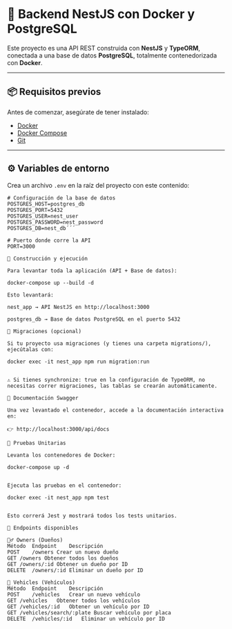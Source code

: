 # 🚀 Backend NestJS con Docker y PostgreSQL

Este proyecto es una API REST construida con **NestJS** y **TypeORM**, conectada a una base de datos **PostgreSQL**, totalmente contenedorizada con **Docker**.

---

## 📦 Requisitos previos

Antes de comenzar, asegúrate de tener instalado:

- [Docker](https://www.docker.com/)
- [Docker Compose](https://docs.docker.com/compose/)
- [Git](https://git-scm.com/)

---

## ⚙️ Variables de entorno

Crea un archivo `.env` en la raíz del proyecto con este contenido:

```env
# Configuración de la base de datos
POSTGRES_HOST=postgres_db
POSTGRES_PORT=5432
POSTGRES_USER=nest_user
POSTGRES_PASSWORD=nest_password
POSTGRES_DB=nest_db´´´

# Puerto donde corre la API
PORT=3000

🧱 Construcción y ejecución

Para levantar toda la aplicación (API + Base de datos):

docker-compose up --build -d

Esto levantará:

nest_app → API NestJS en http://localhost:3000

postgres_db → Base de datos PostgreSQL en el puerto 5432

🧩 Migraciones (opcional)

Si tu proyecto usa migraciones (y tienes una carpeta migrations/), ejecútalas con:

docker exec -it nest_app npm run migration:run


⚠️ Si tienes synchronize: true en la configuración de TypeORM, no necesitas correr migraciones, las tablas se crearán automáticamente.

📘 Documentación Swagger

Una vez levantado el contenedor, accede a la documentación interactiva en:

👉 http://localhost:3000/api/docs

🧪 Pruebas Unitarias

Levanta los contenedores de Docker:

docker-compose up -d


Ejecuta las pruebas en el contenedor:

docker exec -it nest_app npm test


Esto correrá Jest y mostrará todos los tests unitarios.

🔗 Endpoints disponibles

🧍‍♂️ Owners (Dueños)
Método	Endpoint	Descripción
POST	/owners	Crear un nuevo dueño
GET	/owners	Obtener todos los dueños
GET	/owners/:id	Obtener un dueño por ID
DELETE	/owners/:id	Eliminar un dueño por ID

🚗 Vehicles (Vehículos)
Método	Endpoint	Descripción
POST	/vehicles	Crear un nuevo vehículo
GET	/vehicles	Obtener todos los vehículos
GET	/vehicles/:id	Obtener un vehículo por ID
GET	/vehicles/search/:plate	Buscar vehículo por placa
DELETE	/vehicles/:id	Eliminar un vehículo por ID